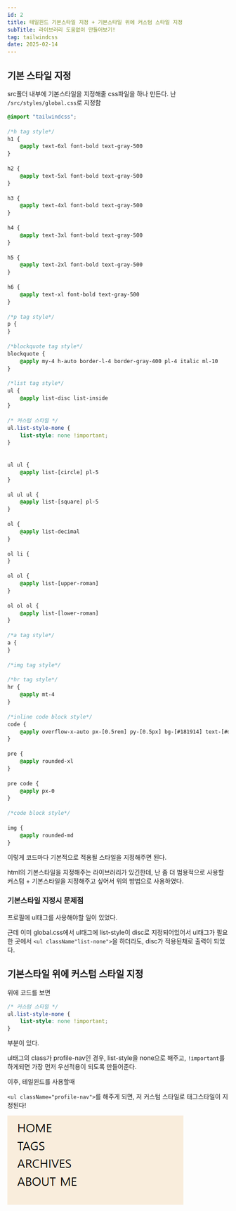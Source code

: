 ```yaml
---
id: 2
title: 테일윈드 기본스타일 지정 + 기본스타일 위에 커스텀 스타일 지정
subTitle: 라이브러리 도움없이 만들어보기!
tag: tailwindcss  
date: 2025-02-14
---
```


## 기본 스타일 지정

src폴더 내부에 기본스타일을 지정해줄 css파일을 하나 만든다.
난 `/src/styles/global.css`로 지정함

```css
@import "tailwindcss";

/*h tag style*/
h1 {
    @apply text-6xl font-bold text-gray-500
}

h2 {
    @apply text-5xl font-bold text-gray-500
}

h3 {
    @apply text-4xl font-bold text-gray-500
}

h4 {
    @apply text-3xl font-bold text-gray-500
}

h5 {
    @apply text-2xl font-bold text-gray-500
}

h6 {
    @apply text-xl font-bold text-gray-500
}

/*p tag style*/
p {
}

/*blockquote tag style*/
blockquote {
    @apply my-4 h-auto border-l-4 border-gray-400 pl-4 italic ml-10
}

/*list tag style*/
ul {
    @apply list-disc list-inside
}

/* 커스텀 스타일 */
ul.list-style-none {
    list-style: none !important;
}


ul ul {
    @apply list-[circle] pl-5
}

ul ul ul {
    @apply list-[square] pl-5
}

ol {
    @apply list-decimal
}

ol li {
}

ol ol {
    @apply list-[upper-roman]
}

ol ol ol {
    @apply list-[lower-roman]
}

/*a tag style*/
a {
}

/*img tag style*/

/*hr tag style*/
hr {
    @apply mt-4
}

/*inline code block style*/
code {
    @apply overflow-x-auto px-[0.5rem] py-[0.5px] bg-[#181914] text-[#dccf8f] rounded-sm
}

pre {
    @apply rounded-xl
}

pre code {
    @apply px-0
}

/*code block style*/

img {
    @apply rounded-md
}
```

이렇게 코드마다 기본적으로 적용될 스타일을 지정해주면 된다.

html의 기본스타일을 지정해주는 라이브러리가 있긴한데,
난 좀 더 범용적으로 사용할 커스텀 + 기본스타일을 지정해주고 싶어서 위의 방법으로 사용하였다.

### 기본스타일 지정시 문제점

프로필에 ul태그를 사용해야할 일이 있었다.

근데 이미 global.css에서 ul태그에 list-style이 disc로 지정되어있어서
ul태그가 필요한 곳에서 `<ul className"list-none">`을 하더라도, disc가 적용된채로 출력이 되었다.

## 기본스타일 위에 커스텀 스타일 지정

위에 코드를 보면

```css
/* 커스텀 스타일 */
ul.list-style-none {
    list-style: none !important;
}  
```

부분이 있다.

ul태그의 class가 profile-nav인 경우, list-style을 none으로 해주고, 
`!important`를 하게되면 가장 먼저 우선적용이 되도록 만들어준다.

이후, 테일윈드를 사용할때

`<ul className="profile-nav">`를 해주게 되면, 저 커스텀 스타일로 태그스타일이 지정된다!

![](src/posts/post_asset/custom%20on%20basic%20style.png)